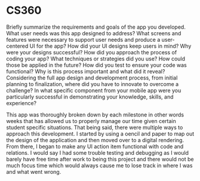 # CS360
Briefly summarize the requirements and goals of the app you developed. What user needs was this app designed to address?
What screens and features were necessary to support user needs and produce a user-centered UI for the app? How did your UI designs keep users in mind? Why were your designs successful?
How did you approach the process of coding your app? What techniques or strategies did you use? How could those be applied in the future?
How did you test to ensure your code was functional? Why is this process important and what did it reveal?
Considering the full app design and development process, from initial planning to finalization, where did you have to innovate to overcome a challenge?
In what specific component from your mobile app were you particularly successful in demonstrating your knowledge, skills, and experience?

This app was thoroughly broken down by each milestone in other words weeks that has allowed us to properly manage our time given certain student specific situations. That being said, there were multiple ways to approach this development. I started by using a oencil and paper to map out the design of the application and then moved over to a digital rendering. From there, I began to make any UI action item functional with code and relations. I would say I had some trouble testing and debugging as I would barely have free time after work to being this project and there would not be much focus time which would always cause me to lose track in where I was and what went wrong.
